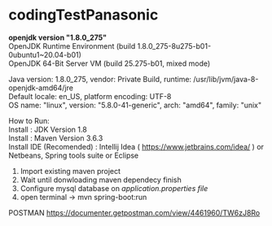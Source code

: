 # codingTestPanasonic

<b>openjdk version "1.8.0_275"</b><br>
OpenJDK Runtime Environment (build 1.8.0_275-8u275-b01-0ubuntu1~20.04-b01)<br>
OpenJDK 64-Bit Server VM (build 25.275-b01, mixed mode)<br>

Java version: 1.8.0_275, vendor: Private Build, runtime: /usr/lib/jvm/java-8-openjdk-amd64/jre<br>
Default locale: en_US, platform encoding: UTF-8 <br>
OS name: "linux", version: "5.8.0-41-generic", arch: "amd64", family: "unix"<br>

How to Run:<br>
Install : JDK Version 1.8 <br>
Install : Maven Version 3.6.3 <br>
Install IDE (Recomended) : Intellij Idea ( https://www.jetbrains.com/idea/ ) or Netbeans, Spring tools suite or Eclipse<br>

1. Import existing maven project 
2. Wait until donwloading maven dependecy finish
3. Configure mysql database on <i>application.properties file</i>
4. open terminal -> mvn spring-boot:run 

POSTMAN
https://documenter.getpostman.com/view/4461960/TW6zJ8Ro
